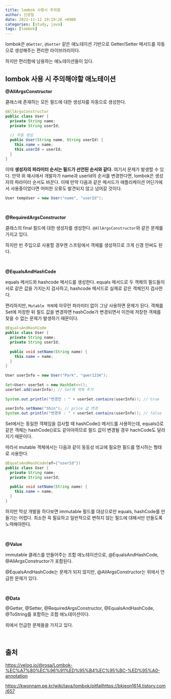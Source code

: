 ```yaml
---
title: lombok 사용시 주의점
author: 신성일
date: 2022-11-12 19:19:26 +0900
categories: [study, java]
tags: [lombok]
---
```




lombok은 `@Getter`, `@Setter` 같은 애노테이션 기반으로 Getter/Setter 메서드를 자동으로 생성해주는 편리한 라이브러리이다.

하지만 편리함에 남용하는 애노테이션들이 있다.

## **lombok 사용 시 주의해야할 애노테이션**

**@AllArgsConstructor**

클래스에 존재하는 모든 필드에 대한 생성자를 자동으로 생성한다. 

```java
@AllArgsConstructor
public class User {
  private String name;
  private String userId;
  
  // 자동 생성
  public User(String name, String userId) {
    this.name = name;
    this.userId = userId;
  }
}
```

이때 **생성자의 파라미터 순서는 필드가 선언된 순서와 같다**. 여기서 문제가 발생할 수 있다. 만약 위 예시에서 개발자가 name과 userId의 순서를 변경한다면, lombok은 생성자의 파라미터 순서도 바꾼다. 이때 만약 다음과 같은 메서드가 애플리케이션 어딘가에서 사용중이었다면 어떠한 오류도 발견되지 않고 넘어갈 것이다.

```java
User tempUser = new User("name", "userId");
```

<br/>

**@RequiredArgsConstructor**

클래스의 final 필드에 대한 생성자를 생성한다. `@AllArgsConstructor`와 같은 문제를 가지고 있다. 

하지만 빈 주입으로 사용할 경우엔 스프링에서 객체를 생성하므로 크게 신경 안써도 된다.

<br/>

**@EqualsAndHashCode**

equals 메서드와 hashcode 메서드를 생성한다. equals 메서드로 두 객체의 필드들이 서로 같은 값을 가지는지 검사하고, hashcode 메서드로 실제로 같은 객체인지 검사한다.

편리하지만, `Mutable 객체`에 아무런 파라미터 없이 그냥 사용하면 문제가 된다. 객체를 Set에 저장한 뒤 필드 값을 변경하면 hashCode가 변경되면서 이전에 저장한 객체를 찾을 수 없는 문제가 발생하기 때문이다.  

```java
@EqualsAndHashCode
public class User {
  private String name;
  private String userId;
  
  public void setName(String name) {
    this.name = name;
  }
}
  
User userInfo = new User("Park", "qwer1234");
  
Set<User> userSet = new HashSet<>();
userSet.add(userInfo); // Set에 객체 추가
  
System.out.println("변경전 : " + userSet.contains(userInfo)); // true
  
userInfo.setName("Shin"); // price 값 변경
System.out.println("변경후 : " + userSet.contains(userInfo)); // false    
```

Set에서는 동일한 객체임을 검사할 때 hashCode() 메서드를 사용하는데, equals()로 같은 객체는 hashCode()로도 같아야하므로 필드 값이 변경될 경우 hachCode도 달라지기 때문이다.

따라서 mutable 객체에서는 다음과 같이 동등성 비교에 필요한 필드를 명시하는 형태로 사용한다.

```java
@EqualsAndHashCode(of={"userId"})
public class User {
  private String name;
  private String userId;
  
  public void setName(String name) {
    this.name = name;
  }
}
```

하지만 막상 개발을 하다보면 immutable 필드를 대상으로만 equals, hashCode를 만들기는 어렵다. 최소한 꼭 필요하고 일반적으로 변하지 않는 필드에 대해서만 만들도록 노력해야한다.

<Br/>

**@Value**

immutable 클래스를 만들어주는 조합 애노테이션으로, @EqualsAndHashCode, @AllArgsConstructor가 포함된다. 

@EqualsAndHashCode는 문제가 되지 않지만, @AllArgsConstructor는 위에서 언급한 문제가 있다.

<br/>

**@Data**

@Getter, @Setter, @RequiredArgsConstructor, @EqualsAndHashCode, @ToString를 포함하는 조합 애노테이션이다.

위에서 언급한 문제들을 가지고 있다.

<br/>

## **출처**

https://velog.io/@rosa/Lombok-%EC%A7%80%EC%96%91%ED%95%B4%EC%95%BC-%ED%95%A0-annotation

https://kwonnam.pe.kr/wiki/java/lombok/pitfallhttps://bkjeon1614.tistory.com/657